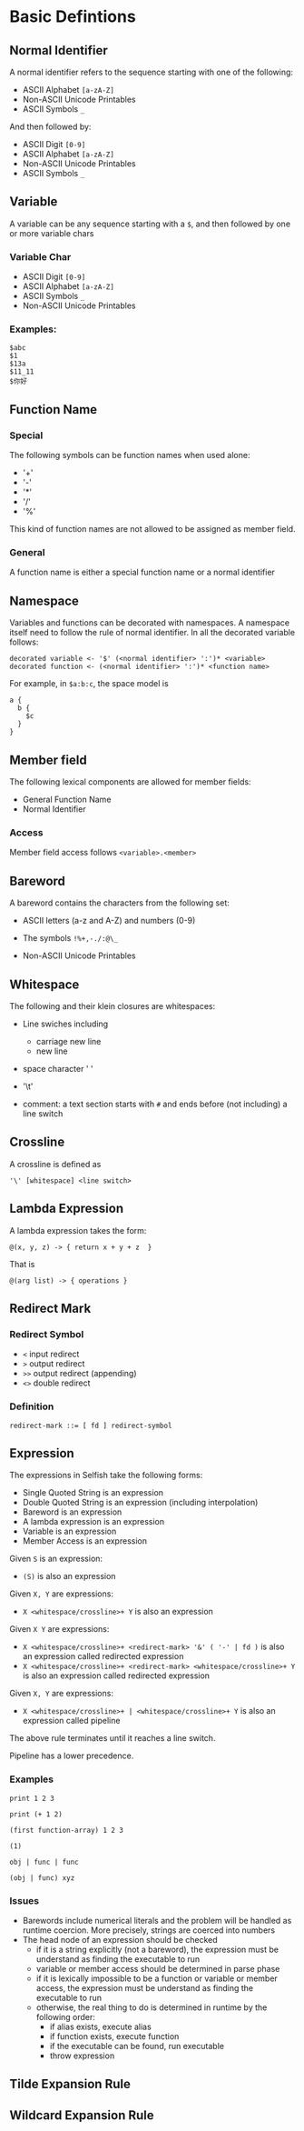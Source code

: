 # Basic Defintions

## Normal Identifier

A normal identifier refers to the sequence starting with one of the following:

- ASCII Alphabet `[a-zA-Z]`
- Non-ASCII Unicode Printables
- ASCII Symbols `_`

And then followed by:
- ASCII Digit `[0-9]`
- ASCII Alphabet `[a-zA-Z]`
- Non-ASCII Unicode Printables
- ASCII Symbols `_`

## Variable

A variable can be any sequence starting with a `$`, and then followed by one or more variable chars

### Variable Char

- ASCII Digit `[0-9]`
- ASCII Alphabet `[a-zA-Z]`
- ASCII Symbols `_`
- Non-ASCII Unicode Printables

### Examples:
```
$abc
$1
$13a
$11_11
$你好
```

## Function Name

### Special

The following symbols can be function names when used alone:

- '+'
- '-'
- '*'
- '/'
- '%'

This kind of function names are not allowed to be assigned as member field.

### General 

A function name is either a special function name or a normal identifier

## Namespace

Variables and functions can be decorated with namespaces. A namespace itself need to follow the rule of normal identifier.
In all the decorated variable follows:
```
decorated variable <- '$' (<normal identifier> ':')* <variable> 
decorated function <- (<normal identifier> ':')* <function name> 
```
For example, in `$a:b:c`, the space model is
```
a {
  b {
    $c
  }
}
```

## Member field

The following lexical components are allowed for member fields:

- General Function Name
- Normal Identifier

### Access

Member field access follows `<variable>.<member>`


## Bareword

A bareword contains the characters from the following set:

- ASCII letters (a-z and A-Z) and numbers (0-9)

- The symbols `!%+,-./:@\_`

- Non-ASCII Unicode Printables

## Whitespace

The following and their klein closures are whitespaces:

- Line swiches including
  - carriage new line
  - new line

- space character ' '

- '\t'

- comment: a text section starts with `#` and ends before (not including) a line switch

## Crossline

A crossline is defined as
```
'\' [whitespace] <line switch>
```

## Lambda Expression

A lambda expression takes the form:

```
@(x, y, z) -> { return x + y + z  }
```

That is
```
@(arg list) -> { operations }
```

## Redirect Mark

### Redirect Symbol
- `<` input redirect
- `>` output redirect
- `>>` output redirect (appending)
- `<>` double redirect

### Definition

```
redirect-mark ::= [ fd ] redirect-symbol 
```

## Expression

The expressions in Selfish take the following forms:

- Single Quoted String is an expression
- Double Quoted String is an expression (including interpolation)
- Bareword is an expression
- A lambda expression is an expression
- Variable is an expression
- Member Access is an expression

Given `S` is an expression:
- `(S)` is also an expression

Given `X, Y` are expressions:

- `X <whitespace/crossline>+ Y` is also an expression

Given `X Y` are expressions:
- `X <whitespace/crossline>+ <redirect-mark> '&' ( '-' | fd )` is also an expression called redirected expression
- `X <whitespace/crossline>+ <redirect-mark> <whitespace/crossline>+ Y` is also an expression called redirected expression

Given `X, Y` are expressions:
- `X <whitespace/crossline>+ | <whitespace/crossline>+ Y` is also an expression called pipeline

The above rule terminates until it reaches a line switch.

Pipeline has a lower precedence.

### Examples

```
print 1 2 3

print (+ 1 2)

(first function-array) 1 2 3

(1)

obj | func | func

(obj | func) xyz
```

### Issues

 - Barewords include numerical literals and the problem will be handled as runtime coercion. More precisely, strings are coerced into numbers
 - The head node of an expression should be checked
   - if it is a string explicitly (not a bareword), the expression must be understand as finding the executable to run
   - variable or member access should be determined in parse phase
   - if it is lexically impossible to be a function or variable or member access, the expression must be understand as finding the executable to run
   - otherwise, the real thing to do is determined in runtime by the following order:
     - if alias exists, execute alias
     - if function exists, execute function
     - if the executable can be found, run executable
     - throw expression

## Tilde Expansion Rule

## Wildcard Expansion Rule

